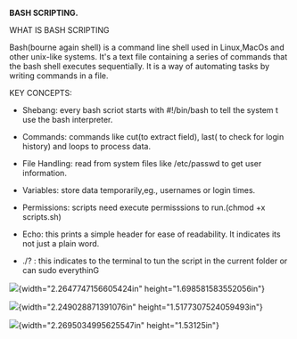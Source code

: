 **BASH SCRIPTING.**

WHAT IS BASH SCRIPTING

Bash(bourne again shell) is a command line shell used in Linux,MacOs and
other unix-like systems. It's a text file containing a series of
commands that the bash shell executes sequentially. It is a way of
automating tasks by writing commands in a file.

KEY CONCEPTS:

- Shebang: every bash scriot starts with #!/bin/bash to tell the system
  t use the bash interpreter.

- Commands: commands like cut(to extract field), last( to check for
  login history) and loops to process data.

- File Handling: read from system files like /etc/passwd to get user
  information.

- Variables: store data temporarily,eg., usernames or login times.

- Permissions: scripts need execute permisssions to run.(chmod +x
  scripts.sh)

- Echo: this prints a simple header for ease of readability. It
  indicates its not just a plain word.

- ./? : this indicates to the terminal to tun the script in the current
  folder or can sudo everythinG

![](media/image1.jpeg){width="2.2647747156605424in"
height="1.698581583552056in"}

![](media/image2.jpeg){width="2.249028871391076in"
height="1.5177307524059493in"}

![](media/image3.jpeg){width="2.2695034995625547in" height="1.53125in"}
